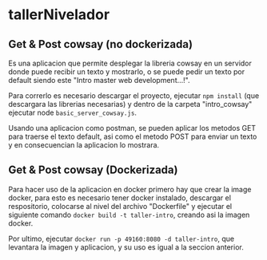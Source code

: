 # tallerNivelador

## Get & Post cowsay (no dockerizada)

Es una aplicacion que permite desplegar la libreria cowsay en un servidor donde puede recibir un texto y mostrarlo, o se puede pedir un texto por default siendo este "Intro master web development...!".

Para correrlo es necesario descargar el proyecto, ejecutar `npm install` (que descargara las librerias necesarias) y dentro de la carpeta "intro_cowsay" ejecutar node `basic_server_cowsay.js`.

Usando una aplicacion como postman, se pueden aplicar los metodos GET para traerse el texto default, asi como el metodo POST para enviar un texto y en consecuencian la aplicacion lo mostrara.


## Get & Post cowsay (Dockerizada)

Para hacer uso de la aplicacion en docker primero hay que crear la image docker, para esto es necesario tener docker instalado, descargar el respositorio, colocarse al nivel del archivo "Dockerfile" y ejecutar el siguiente comando `docker build -t taller-intro`, creando asi la imagen docker. 

Por ultimo, ejecutar `docker run -p 49160:8080 -d taller-intro`, que levantara la imagen y aplicacion, y su uso es igual a la seccion anterior.
